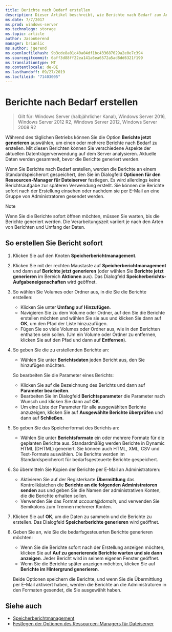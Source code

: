```yaml
---
title: Berichte nach Bedarf erstellen
description: Dieser Artikel beschreibt, wie Berichte nach Bedarf zum Analysieren der Datenträgerverwendung auf dem Server erstellt werden
ms.date: 7/7/2017
ms.prod: windows-server
ms.technology: storage
ms.topic: article
author: JasonGerend
manager: brianlic
ms.author: jgerend
ms.openlocfilehash: 9b3cde8a01c40a04df1bc433687029a2e0e7c394
ms.sourcegitcommit: 6aff3d88ff22ea141a6ea6572a5ad8dd6321f199
ms.translationtype: MT
ms.contentlocale: de-DE
ms.lasthandoff: 09/27/2019
ms.locfileid: "71403005"
---
```

# <a name="generate-reports-on-demand"></a>Berichte nach Bedarf erstellen

> Gilt für: Windows Server (halbjährlicher Kanal), Windows Server 2016, Windows Server 2012 R2, Windows Server 2012, Windows Server 2008 R2

Während des täglichen Betriebs können Sie die Option **Berichte jetzt generieren** auswählen, um einen oder mehrere Berichte nach Bedarf zu erstellen. Mit diesen Berichten können Sie verschiedene Aspekte der aktuellen Datenträgerverwendung auf dem Server analysieren. Aktuelle Daten werden gesammelt, bevor die Berichte generiert werden.

Wenn Sie Berichte nach Bedarf erstellen, werden die Berichte an einem Standardspeicherort gespeichert, den Sie im Dialogfeld **Optionen für den Ressourcen-Manager für Dateiserver** festlegen. Es wird allerdings keine Berichtsaufgabe zur späteren Verwendung erstellt. Sie können die Berichte sofort nach der Erstellung einsehen oder nachdem sie per E-Mail an eine Gruppe von Administratoren gesendet werden.

> [!Note]
> Wenn Sie die Berichte sofort öffnen möchten, müssen Sie warten, bis die Berichte generiert werden. Die Verarbeitungszeit variiert je nach den Arten von Berichten und Umfang der Daten.

## <a name="to-generate-reports-immediately"></a>So erstellen Sie Bericht sofort

1. Klicken Sie auf den Knoten **Speicherberichtmanagement**.

2. Klicken Sie mit der rechten Maustaste auf **Speicherberichtmanagement** und dann auf **Berichte jetzt generieren** (oder wählen Sie **Berichte jetzt generieren** im Bereich **Aktionen** aus). Das Dialogfeld **Speicherberichts-Aufgabeneigenschaften** wird geöffnet.

3. So wählen Sie Volumes oder Ordner aus, in die Sie die Berichte erstellen:

   -   Klicken Sie unter **Umfang** auf **Hinzufügen**.
   -   Navigieren Sie zu dem Volume oder Ordner, auf den Sie die Berichte erstellen möchten und wählen Sie sie aus und klicken Sie dann auf **OK**, um den Pfad der Liste hinzuzufügen.
   -   Fügen Sie so viele Volumes oder Ordner aus, wie in den Berichten enthalten sein sollen. (Um ein Volume oder Ordner zu entfernen, klicken Sie auf den Pfad und dann auf **Entfernen**).

4. So geben Sie die zu erstellenden Berichte an:

    -   Wählen Sie unter **Berichtsdaten** jeden Bericht aus, den Sie hinzufügen möchten.

   So bearbeiten Sie die Parameter eines Berichts:

   -   Klicken Sie auf die Bezeichnung des Berichts und dann auf **Parameter bearbeiten**.
   -   Bearbeiten Sie im Dialogfeld **Berichtsparameter** die Parameter nach Wunsch und klicken Sie dann auf **OK**.
   -  Um eine Liste der Parameter für alle ausgewählten Berichte anzuzeigen, klicken Sie auf **Ausgewählte Berichte überprüfen** und dann auf **Schließen**.
 
5. So geben Sie das Speicherformat des Berichts an:

   -  Wählen Sie unter **Berichtsformate** ein oder mehrere Formate für die geplanten Berichte aus. Standardmäßig werden Berichte in Dynamic HTML (DHTML) generiert. Sie können auch HTML, XML, CSV und Text-Formate auswählen. Die Berichte werden im Standardspeicherort für bedarfsgesteuerte Berichte gespeichert.

6. So übermitteln Sie Kopien der Berichte per E-Mail an Administratoren:

   - Aktivieren Sie auf der Registerkarte **Übermittlung** das Kontrollkästchen die **Berichte an die folgenden Administratoren senden** aus und geben Sie die Namen der administrativen Konten, die die Berichte erhalten sollen. 
   - Verwenden Sie das Format <em>account@domain</em>, und verwenden Sie Semikolons zum Trennen mehrerer Konten.

7. Klicken Sie auf **OK**, um die Daten zu sammeln und die Berichte zu erstellen. Das Dialogfeld **Speicherberichte generieren** wird geöffnet.

8. Geben Sie an, wie Sie die bedarfsgesteuerten Berichte generieren möchten:

   -   Wenn Sie die Berichte sofort nach der Erstellung anzeigen möchten, klicken Sie auf **Auf zu generierende Berichte warten und sie dann anzeigen**. Jeder Bericht wird in seinem eigenen Fenster geöffnet.
   -   Wenn Sie die Berichte später anzeigen möchten, klicken Sie auf **Berichte im Hintergrund generieren**.

   Beide Optionen speichern die Berichte, und wenn Sie die Übermittlung per E-Mail aktiviert haben, werden die Berichte an die Administratoren in den Formaten gesendet, die Sie ausgewählt haben.

## <a name="see-also"></a>Siehe auch

-   [Speicherberichtmanagement](storage-reports-management.md)
-   [Festlegen der Optionen des Ressourcen-Managers für Dateiserver](setting-file-server-resource-manager-options.md)

